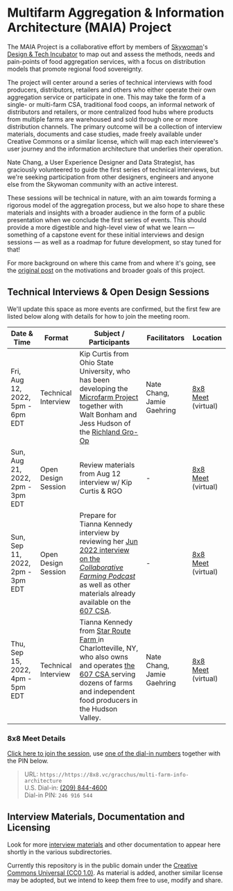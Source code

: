 # Multifarm Aggregation & Information Architecture (MAIA) Project
The MAIA Project is a collaborative effort by members of [Skywoman](https://skywoman.community)'s [Design & Tech Incubator](https://github.com/skywoman) to map out and assess the methods, needs and pain-points of food aggregation services, with a focus on distribution models that promote regional food sovereignty.

The project will center around a series of technical interviews with food producers, distributors, retailers and others who either operate their own aggregation service or participate in one. This may take the form of a single- or multi-farm CSA, traditional food coops, an informal network of distributors and retailers, or more centralized food hubs where products from multiple farms are warehoused and sold through one or more distribution channels. The primary outcome will be a collection of interview materials, documents and case studies, made freely available under Creative Commons or a similar license, which will map each interviewee's user journey and the information architecture that underlies their operation.

Nate Chang, a User Experience Designer and Data Strategist, has graciously volunteered to guide the first series of technical interviews, but we're seeking participation from other designers, engineers and anyone else from the Skywoman community with an active interest. 

These sessions will be technical in nature, with an aim towards forming a rigorous model of the aggregation process, but we also hope to share these materials and insights with a broader audience in the form of a public presentation when we conclude the first series of events. This should provide a more digestible and high-level view of what we learn — something of a capstone event for these initial interviews and design sessions — as well as a roadmap for future development, so stay tuned for that!

For more background on where this came from and where it's going, see the [original post](https://www.skywoman.community/post/toward-a-platform-cooperative-for-food-sovereignty) on the motivations and broader goals of this project.

## Technical Interviews & Open Design Sessions
We'll update this space as more events are confirmed, but the first few are listed below along with details for how to join the meeting room.

| Date & Time | Format | Subject / Participants | Facilitators | Location |
|---|---|---|---|---|
| Fri, Aug 12, 2022, 5pm - 6pm EDT | Technical Interview | Kip Curtis from Ohio State University, who has been developing the [ Microfarm Project ]( https://osumarion.osu.edu/alumni-initiatives/initiatives/microfarm.html ) together with Walt Bonham and Jess Hudson of the [ Richland Gro-Op ]( https://richlandgro-op.com/ ) | Nate Chang, Jamie Gaehring | [8x8 Meet]( https://8x8.vc/gracchus/multi-farm-info-architecture ) (virtual) |
| Sun, Aug 21, 2022, 2pm - 3pm EDT | Open Design Session | Review materials from Aug 12 interview w/ Kip Curtis & RGO | - | [8x8 Meet]( https://8x8.vc/gracchus/multi-farm-info-architecture ) (virtual) |
| Sun, Sep 11, 2022, 2pm - 3pm EDT | Open Design Session | Prepare for Tianna Kennedy interview by reviewing her [Jun 2022 interview on the _Collaborative Farming Podcast_](https://collaborativefarming.libsyn.com/website/building-a-relationship-based-model-tianna-kennedy-of-607-csa) as well as other materials already available on the [607 CSA](https://www.the607csa.com/info). | - | [8x8 Meet]( https://8x8.vc/gracchus/multi-farm-info-architecture ) (virtual) |
| Thu, Sep 15, 2022, 4pm - 5pm EDT | Technical Interview | Tianna Kennedy from [ Star Route Farm ]( http://www.starroutefarmny.com/ ) in Charlotteville, NY, who also owns and operates [ the 607 CSA ]( https://www.the607csa.com/info ) serving dozens of farms and independent food producers in the Hudson Valley. | Nate Chang, Jamie Gaehring | [8x8 Meet]( https://8x8.vc/gracchus/multi-farm-info-architecture ) (virtual) |

### 8x8 Meet Details
[Click here to join the session](https://8x8.vc/gracchus/multi-farm-info-architecture), use [one of the dial-in numbers](https://8x8.vc/gracchus/static/dialInInfo.html?room=multi-farm-info-architecture) together with the PIN below.

> URL: `https://https://8x8.vc/gracchus/multi-farm-info-architecture`  
> U.S. Dial-in: [(209) 844-4600](tel:+1-209-844-4600,246916544#)  
> Dial-in PIN: `246 916 544`  

## Interview Materials, Documentation and Licensing
Look for more [interview materials](interviews/) and other documentation to appear here shortly in the various subdirectories.

Currently this repository is in the public domain under the [Creative Commons Universal (CC0 1.0)](https://creativecommons.org/publicdomain/zero/1.0/). As material is added, another similar license may be adopted, but we intend to keep them free to use, modify and share.
